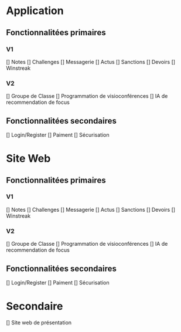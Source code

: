 # Application

## Fonctionnalitées primaires

### V1

[] Notes
[] Challenges
[] Messagerie
[] Actus
[] Sanctions
[] Devoirs
[] Winstreak

### V2

[] Groupe de Classe
[] Programmation de visioconférences
[] IA de recommendation de focus

## Fonctionnalitées secondaires

[] Login/Register
[] Paiment
[] Sécurisation

# Site Web

## Fonctionnalitées primaires

### V1

[] Notes
[] Challenges
[] Messagerie
[] Actus
[] Sanctions
[] Devoirs
[] Winstreak

### V2

[] Groupe de Classe
[] Programmation de visioconférences
[] IA de recommendation de focus

## Fonctionnalitées secondaires

[] Login/Register
[] Paiment
[] Sécurisation

# Secondaire

[] Site web de présentation
